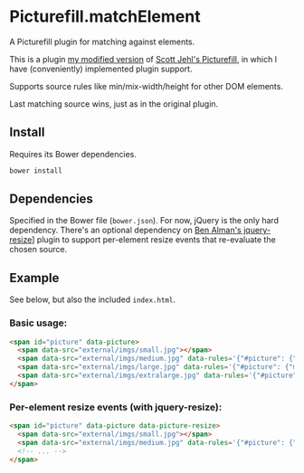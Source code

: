 # Picturefill.matchElement

A Picturefill plugin for matching against elements.

This is a plugin [my modified version][my-picturefill] of [Scott Jehl's Picturefill][scott-picturefill], in which I have (conveniently) implemented plugin support.

Supports source rules like min/mix-width/height for other DOM elements.

Last matching source wins, just as in the original plugin.

## Install

Requires its Bower dependencies.

```sh
bower install
```

## Dependencies

Specified in the Bower file (`bower.json`). For now, jQuery is the only hard dependency. There's an optional dependency on [Ben Alman's jquery-resize][jquery-resize]] plugin to support per-element resize events that re-evaluate the chosen source.

## Example

See below, but also the included `index.html`.

### Basic usage:

```html
<span id="picture" data-picture>
  <span data-src="external/imgs/small.jpg"></span>
  <span data-src="external/imgs/medium.jpg" data-rules='{"#picture": {"min-width": 400}}'></span>
  <span data-src="external/imgs/large.jpg" data-rules='{"#picture": {"min-width": 800}}'></span>
  <span data-src="external/imgs/extralarge.jpg" data-rules='{"#picture": {"min-width": 1000}}'></span>
</span>
```

### Per-element resize events (with jquery-resize):

```html
<span id="picture" data-picture data-picture-resize>
  <span data-src="external/imgs/small.jpg"></span>
  <span data-src="external/imgs/medium.jpg" data-rules='{"#picture": {"min-width": 400}}'></span>
  <!-- ... -->
</span>
```


[my-picturefill]: https://github.com/AndersDJohnson/picturefill (AndersDJohnson's Picturefill)
[scott-picturefill]: https://github.com/scottjehl/picturefill (Scott Jehl's Picturefill)
[jquery-resize]: https://github.com/cowboy/jquery-resize (Cowboy's Picturefill)


